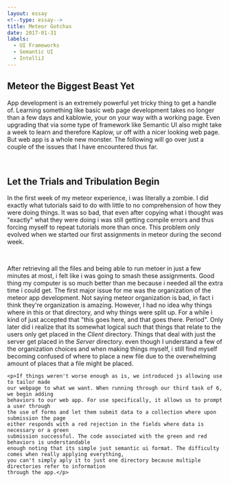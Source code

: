 ```yaml
---
layout: essay
<!--type: essay-->
title: Meteor Gotchas
date: 2017-01-31
labels: 
  - UI Frameworks
  - Semantic UI
  - IntelliJ
---
```


<body>

<div class="ui segment">
<h2> Meteor the Biggest Beast Yet</h2>
	<p>
	App development is an extremely powerful yet tricky thing to get a handle of. Learning
	something like basic web page development takes no longer than a few days and kablowie,
	your on your way with a working page. Even upgrading that via some type of framework like
	Semantic UI also might take a week to learn and therefore Kaplow, ur off with a nicer 
	looking web page. But web app is a whole new monster. The following will go over just
	a couple of the issues that I have encountered thus far.</p>
	<br>

<h2> Let the Trials and Tribulation Begin</h2>
	<p>
	In the first week of my meteor experience, i was literally a zombie. I did exactly what
	tutorials said to do with little to no comprehension of how they were doing things. It
	was so bad, that even after copying what i thought was "exactly" what they were doing 
	i was still getting compile errors and thus forcing myself to repeat tutorials more than once.
	This problem only evolved when we started our first assignments in meteor during the second week.
	</p>
	<br>
	<p>After retrieving all the files and being able to run metoer in just a few minutes at most,
	i felt like i was going to smash these assignments. Good thing my computer is so much better than me
	because i needed all the extra time i could get. The first major issue for me was the 
	organization of the meteor app development. Not saying meteor organization is bad, in fact 
	i think they're organization is amazing. However, I had no idea why things where in 
	this or that directory, and why things were split up. For a while i kind of just accepted
	that "this goes here, and that goes there. Period". Only later did i realize that its somewhat logical
	such that things that relate to the users only get placed in the <em> Client</em> directory.
	Things that deal with just the server get placed in the <em> Server</em> directory. even though
	I understand a few of the organization choices and when making things myself, i still find myself 
	becoming confused of where to place a new file due to the overwhelming amount of places 
	that a file might be placed.</p>
	
	<p>If things weren't worse enough as is, we introduced js allowing use to tailor made
	our webpage to what we want. When running through our third task of 6, we begin adding 
	behaviors to our web app. For use specifically, it allows us to prompt a user through 
	the use of forms and let them submit data to a collection where upon submission the page
	either responds with a red rejection in the fields where data is necessary or a green
	submission successful. The code associated with the green and red behaviors is understandable
	enough noting that its simple just semantic ui format. The difficulty comes when really applying everything,
	you can't simply aply it to just one directory because multiple directories refer to information 
	through the app.</p>
</div>

</body>
